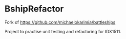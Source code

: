 # BshipRefactor

Fork of https://github.com/michaelokarimia/battleships

Project to practise unit testing and refactoring for IDX1511.